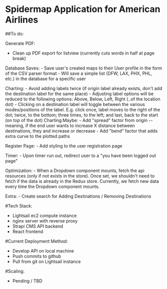 # Spidermap Application for American Airlines

##To do:

  Generate PDF:
   - Clean up PDF export for listview (currently cuts words in half at page break)

  Database Saves:
    - Save user's created maps to their User profile in the form of the CSV parser format
    - Will save a simple list (DFW, LAX, PHX, PHL, etc.) in the database for a specific user

  Charting:
    - Avoid adding labels twice (if origin label already exists, don't add the destination label for the same place)
    - Adjusting label options will be reduced to the following options: Above, Below, Left, Right
      (..of the location dot)
    - Clicking on a destination label will toggle between the various modes/positions of the label.
      E.g. click once, label moves to the right of the dot; twice, to the bottom; three times, to the left; and last, back to the start (on top of the dot)
    Charting:Maybe:
      - Add "spread" factor from origin -- meaning, if the end user wants to increase X distance between destinations, they and increase or decrease
      - Add "bend" factor that adds extra curve to the plotted paths

  Register Page:
    - Add styling to the user registration page 

  Timer:
    - Upon timer run out, redirect user to a "you have been logged out page"

  Optimization:
    - When a Dropdown component mounts, fetch the api resources (only if not exists in the store). Once set, we shouldn't need to fetch if the data is already in the Redux store. Currently, we fetch new data every time the Dropdown component mounts.

  Extra:
    - Create search for Adding Destinations / Removing Destinations


#Tech Stack:
  - Lightsail ec2 compute instance
  - nginx server with reverse proxy
  - Strapi CMS API backend
  - React frontend

#Current Deployment Method:
  - Develop API on local machine
  - Push commits to github
  - Pull from git on Lightsail instance

#Scaling:
  - Pending / TBD
